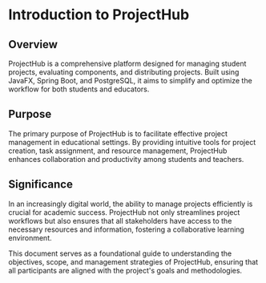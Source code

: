 # Introduction to ProjectHub

## Overview

ProjectHub is a comprehensive platform designed for managing student projects, evaluating components, and distributing projects. Built using JavaFX, Spring Boot, and PostgreSQL, it aims to simplify and optimize the workflow for both students and educators.

## Purpose

The primary purpose of ProjectHub is to facilitate effective project management in educational settings. By providing intuitive tools for project creation, task assignment, and resource management, ProjectHub enhances collaboration and productivity among students and teachers.

## Significance

In an increasingly digital world, the ability to manage projects efficiently is crucial for academic success. ProjectHub not only streamlines project workflows but also ensures that all stakeholders have access to the necessary resources and information, fostering a collaborative learning environment. 

This document serves as a foundational guide to understanding the objectives, scope, and management strategies of ProjectHub, ensuring that all participants are aligned with the project's goals and methodologies.